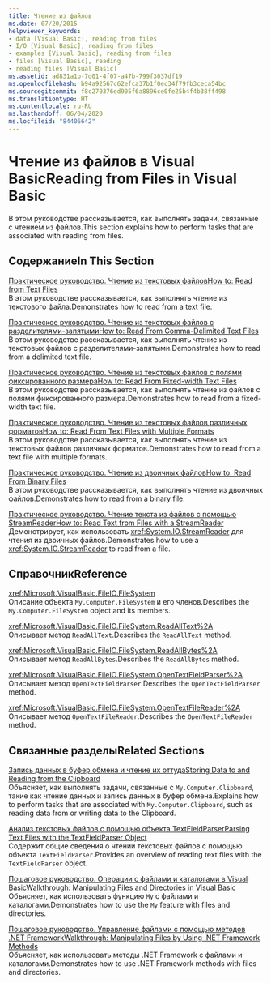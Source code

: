 ```yaml
---
title: Чтение из файлов
ms.date: 07/20/2015
helpviewer_keywords:
- data [Visual Basic], reading from files
- I/O [Visual Basic], reading from files
- examples [Visual Basic], reading from files
- files [Visual Basic], reading
- reading files [Visual Basic]
ms.assetid: ad831a1b-7d01-4f07-a47b-799f3037df19
ms.openlocfilehash: b94a92567c62efca37b1f0ec34f79fb3ceca54bc
ms.sourcegitcommit: f8c270376ed905f6a8896ce0fe25b4f4b38ff498
ms.translationtype: HT
ms.contentlocale: ru-RU
ms.lasthandoff: 06/04/2020
ms.locfileid: "84406642"
---
```

# <a name="reading-from-files-in-visual-basic"></a><span data-ttu-id="f065f-102">Чтение из файлов в Visual Basic</span><span class="sxs-lookup"><span data-stu-id="f065f-102">Reading from Files in Visual Basic</span></span>

<span data-ttu-id="f065f-103">В этом руководстве рассказывается, как выполнять задачи, связанные с чтением из файлов.</span><span class="sxs-lookup"><span data-stu-id="f065f-103">This section explains how to perform tasks that are associated with reading from files.</span></span>  
  
## <a name="in-this-section"></a><span data-ttu-id="f065f-104">Содержание</span><span class="sxs-lookup"><span data-stu-id="f065f-104">In This Section</span></span>  

 [<span data-ttu-id="f065f-105">Практическое руководство. Чтение из текстовых файлов</span><span class="sxs-lookup"><span data-stu-id="f065f-105">How to: Read from Text Files</span></span>](how-to-read-from-text-files.md)  
 <span data-ttu-id="f065f-106">В этом руководстве рассказывается, как выполнять чтение из текстового файла.</span><span class="sxs-lookup"><span data-stu-id="f065f-106">Demonstrates how to read from a text file.</span></span>  
  
 [<span data-ttu-id="f065f-107">Практическое руководство. Чтение из текстовых файлов с разделителями-запятыми</span><span class="sxs-lookup"><span data-stu-id="f065f-107">How to: Read From Comma-Delimited Text Files</span></span>](how-to-read-from-comma-delimited-text-files.md)  
 <span data-ttu-id="f065f-108">В этом руководстве рассказывается, как выполнять чтение из текстовых файлов с разделителями-запятыми.</span><span class="sxs-lookup"><span data-stu-id="f065f-108">Demonstrates how to read from a delimited text file.</span></span>  
  
 [<span data-ttu-id="f065f-109">Практическое руководство. Чтение из текстовых файлов с полями фиксированного размера</span><span class="sxs-lookup"><span data-stu-id="f065f-109">How to: Read From Fixed-width Text Files</span></span>](how-to-read-from-fixed-width-text-files.md)  
 <span data-ttu-id="f065f-110">В этом руководстве рассказывается, как выполнять чтение из файлов с полями фиксированного размера.</span><span class="sxs-lookup"><span data-stu-id="f065f-110">Demonstrates how to read from a fixed-width text file.</span></span>  
  
 [<span data-ttu-id="f065f-111">Практическое руководство. Чтение из текстовых файлов различных форматов</span><span class="sxs-lookup"><span data-stu-id="f065f-111">How to: Read From Text Files with Multiple Formats</span></span>](how-to-read-from-text-files-with-multiple-formats.md)  
 <span data-ttu-id="f065f-112">В этом руководстве рассказывается, как выполнять чтение из текстовых файлов различных форматов.</span><span class="sxs-lookup"><span data-stu-id="f065f-112">Demonstrates how to read from a text file with multiple formats.</span></span>  
  
 [<span data-ttu-id="f065f-113">Практическое руководство. Чтение из двоичных файлов</span><span class="sxs-lookup"><span data-stu-id="f065f-113">How to: Read From Binary Files</span></span>](how-to-read-from-binary-files.md)  
 <span data-ttu-id="f065f-114">В этом руководстве рассказывается, как выполнять чтение из двоичных файлов.</span><span class="sxs-lookup"><span data-stu-id="f065f-114">Demonstrates how to read from a binary file.</span></span>  
  
 [<span data-ttu-id="f065f-115">Практическое руководство. Чтение текста из файлов с помощью StreamReader</span><span class="sxs-lookup"><span data-stu-id="f065f-115">How to: Read Text from Files with a StreamReader</span></span>](how-to-read-text-from-files-with-a-streamreader.md)  
 <span data-ttu-id="f065f-116">Демонстрирует, как использовать <xref:System.IO.StreamReader> для чтения из двоичных файлов.</span><span class="sxs-lookup"><span data-stu-id="f065f-116">Demonstrates how to use a <xref:System.IO.StreamReader> to read from a file.</span></span>  
  
## <a name="reference"></a><span data-ttu-id="f065f-117">Справочник</span><span class="sxs-lookup"><span data-stu-id="f065f-117">Reference</span></span>  

 <xref:Microsoft.VisualBasic.FileIO.FileSystem>  
 <span data-ttu-id="f065f-118">Описание объекта `My.Computer.FileSystem` и его членов.</span><span class="sxs-lookup"><span data-stu-id="f065f-118">Describes the `My.Computer.FileSystem` object and its members.</span></span>  
  
 <xref:Microsoft.VisualBasic.FileIO.FileSystem.ReadAllText%2A>  
 <span data-ttu-id="f065f-119">Описывает метод `ReadAllText`.</span><span class="sxs-lookup"><span data-stu-id="f065f-119">Describes the `ReadAllText` method.</span></span>  
  
 <xref:Microsoft.VisualBasic.FileIO.FileSystem.ReadAllBytes%2A>  
 <span data-ttu-id="f065f-120">Описывает метод `ReadAllBytes`.</span><span class="sxs-lookup"><span data-stu-id="f065f-120">Describes the `ReadAllBytes` method.</span></span>  
  
 <xref:Microsoft.VisualBasic.FileIO.FileSystem.OpenTextFieldParser%2A>  
 <span data-ttu-id="f065f-121">Описывает метод `OpenTextFieldParser`.</span><span class="sxs-lookup"><span data-stu-id="f065f-121">Describes the `OpenTextFieldParser` method.</span></span>  
  
 <xref:Microsoft.VisualBasic.FileIO.FileSystem.OpenTextFileReader%2A>  
 <span data-ttu-id="f065f-122">Описывает метод `OpenTextFileReader`.</span><span class="sxs-lookup"><span data-stu-id="f065f-122">Describes the `OpenTextFileReader` method.</span></span>  
  
## <a name="related-sections"></a><span data-ttu-id="f065f-123">Связанные разделы</span><span class="sxs-lookup"><span data-stu-id="f065f-123">Related Sections</span></span>  

 [<span data-ttu-id="f065f-124">Запись данных в буфер обмена и чтение их оттуда</span><span class="sxs-lookup"><span data-stu-id="f065f-124">Storing Data to and Reading from the Clipboard</span></span>](../computer-resources/storing-data-to-and-reading-from-the-clipboard.md)  
 <span data-ttu-id="f065f-125">Объясняет, как выполнять задачи, связанные с `My.Computer.Clipboard`, такие как чтение данных и запись данных в буфер обмена.</span><span class="sxs-lookup"><span data-stu-id="f065f-125">Explains how to perform tasks that are associated with `My.Computer.Clipboard`, such as reading data from or writing data to the Clipboard.</span></span>  
  
 [<span data-ttu-id="f065f-126">Анализ текстовых файлов с помощью объекта TextFieldParser</span><span class="sxs-lookup"><span data-stu-id="f065f-126">Parsing Text Files with the TextFieldParser Object</span></span>](parsing-text-files-with-the-textfieldparser-object.md)  
 <span data-ttu-id="f065f-127">Содержит общие сведения о чтении текстовых файлов с помощью объекта `TextFieldParser`.</span><span class="sxs-lookup"><span data-stu-id="f065f-127">Provides an overview of reading text files with the `TextFieldParser` object.</span></span>  
  
 [<span data-ttu-id="f065f-128">Пошаговое руководство. Операции с файлами и каталогами в Visual Basic</span><span class="sxs-lookup"><span data-stu-id="f065f-128">Walkthrough: Manipulating Files and Directories in Visual Basic</span></span>](walkthrough-manipulating-files-and-directories.md)  
 <span data-ttu-id="f065f-129">Объясняет, как использовать функцию `My` с файлами и каталогами.</span><span class="sxs-lookup"><span data-stu-id="f065f-129">Demonstrates how to use the `My` feature with files and directories.</span></span>  
  
 [<span data-ttu-id="f065f-130">Пошаговое руководство. Управление файлами с помощью методов .NET Framework</span><span class="sxs-lookup"><span data-stu-id="f065f-130">Walkthrough: Manipulating Files by Using .NET Framework Methods</span></span>](walkthrough-manipulating-files-by-using-net-framework-methods.md)  
 <span data-ttu-id="f065f-131">Объясняет, как использовать методы .NET Framework с файлами и каталогами.</span><span class="sxs-lookup"><span data-stu-id="f065f-131">Demonstrates how to use .NET Framework methods with files and directories.</span></span>
